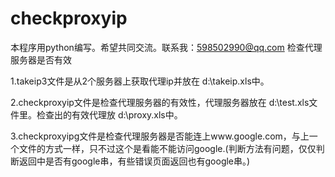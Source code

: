 # checkproxyip
本程序用python编写。希望共同交流。联系我：598502990@qq.com
检查代理服务器是否有效

1.takeip3文件是从2个服务器上获取代理ip并放在 d:\takeip.xls中。

2.checkproxyip文件是检查代理服务器的有效性，代理服务器放在 d:\test.xls文件里。检查出的有效代理放 d:\proxy.xls中。

3.checkproxyipg文件是检查代理服务器是否能连上www.google.com，与上一个文件的方式一样，只不过这个是看能不能访问google.(判断方法有问题，仅仅判断返回中是否有google串，有些错误页面返回也有google串。)
